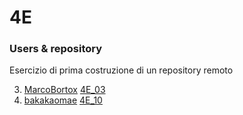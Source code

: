 # 4E

### Users & repository

Esercizio di prima costruzione di un repository remoto

03. [MarcoBortox](https://github.com/MarcoBortox) [4E_03](https://github.com/MarcoBortox/4E_03)
10. [bakakaomae](https://github.com/bakakaomae) [4E_10](https://github.com/bakakaomae/4E_10)
